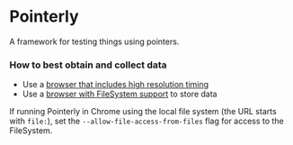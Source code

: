 Pointerly
=========

A framework for testing things using pointers.

### How to best obtain and collect data

* Use a [browser that includes high resolution timing](http://caniuse.com/#search=navigation%20timing)
* Use a [browser with FileSystem support](http://caniuse.com/#search=filesystem) to store data

If running Pointerly in Chrome using the local file system (the URL starts with `file:`), set the `--allow-file-access-from-files` flag for access to the FileSystem.
